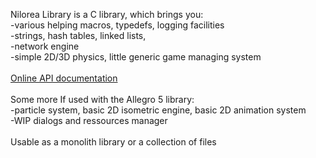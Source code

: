 Nilorea Library is a C library, which brings you:<br />
-various helping macros, typedefs, logging facilities<br />
-strings, hash tables, linked lists,<br />
-network engine<br />
-simple 2D/3D physics, little generic game managing system<br />
<br />
<a href='https://nilorea.net/html/index.html'>Online API documentation</a><br />
<br />
Some more If used with the Allegro 5 library:<br />
-particle system, basic 2D isometric engine, basic 2D animation system<br />
-WIP dialogs and ressources manager<br />
<br />
Usable as a monolith library or a collection of files

